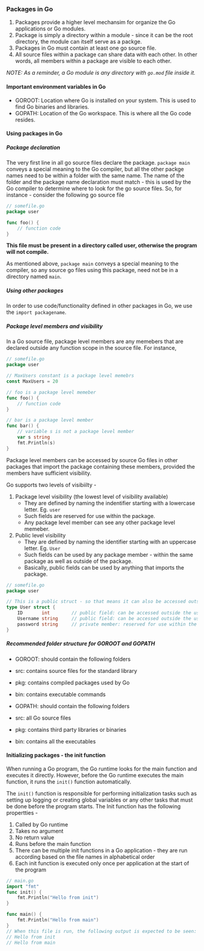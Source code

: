 ### Packages in Go
 1. Packages provide a higher level mechansim for organize the Go applications or Go modules. 
 2. Package is simply a directory within a module - since it can be the root directory, the module can itself serve as a packge. 
 3. Packages in Go must contain at least one go source file.
 4. All source files within a package can share data with each other. In other words, all members within a package are visible to each other.

*NOTE: As a reminder, a Go module is any directory with `go.mod` file inside it.*

#### Important environment variables in Go
 - GOROOT: Location where Go is installed on your system. This is used to find Go binaries and libraries.
 - GOPATH: Location of the Go workspace. This is where all the Go code resides.

#### Using packages in Go

##### Package declaration
The very first line in all go source files declare the package. `package main` conveys a special meaning to the Go compiler, but all the other packge names need to be within a folder with the same name. The name of the folder and the package name declaration must match - this is used by the Go compiler to determine where to look for the go source files.
So, for instance - consider the following go source file
```go
// somefile.go
package user

func foo() {
    // function code
}
```
**This file must be present in a directory called user, otherwise the program will not compile.**

As mentioned above, `package main` conveys a special meaning to the compiler, so any source go files using this package, need not be in a directory named `main`. 


##### Using other packages
In order to use code/functionality defined in other packages in Go, we use the `import packagename`.

##### Package level members and visibility

In a Go source file, package level members are any  memebers that are declared outside any function scope in the source file. For instance,

```go
// somefile.go
package user

// MaxUsers constant is a package level memebrs
const MaxUsers = 20

// foo is a package level memeber
func foo() {
    // function code
}

// bar is a package level member
func bar() {
    // variable s is not a package level member
    var s string
    fmt.Println(s)
}
``` 

Package level members can be accessed by source Go files in other packages that import the package containing these members, provided the members have sufficient visibility.

Go supports two levels of visibiilty - 
1. Package level visibility (the lowest level of visibility available)
    - They are defined by naming the indentifier starting with a lowercase letter. Eg. `user`
    - Such fields are reserved for use within the package.
    - Any package level member can see any other package level memeber.    
2. Public level visibility
    - They are defined by naming the identifier starting with an uppercase letter. Eg. `User`
    - Such fields can be used by any package member - within the same package as well as outside of the package.
    - Basically, public fields can be used by anything that imports the package.

```go
// somefile.go
package user

// This is a public struct - so that means it can also be accessed outside user package
type User struct {
    ID       int        // public field: can be accessed outside the user package
    Username string     // public field: can be accessed outside the user package
    password string     // private member: reserved for use within the user package
}
```

##### Recommended folder structure for GOROOT and GOPATH
 - GOROOT: should contain the following folders
  - src: contains source files for the standard library
  - pkg: contains compiled packages used by Go
  - bin: contains executable commands

- GOPATH: should contain the following folders
 - src: all Go source files
 - pkg: contains third party libraries or binaries
 - bin: contains all the executables

#### Initializing packages - the init function
When running a Go program, the Go runtime looks for the main function and executes it directly. However, before the Go runtime executes the main function, it runs the `init()` function automatically.

The `init()` function is responsible for performing initialization tasks such as setting up logging or creating global variables or any other tasks that must be done before the program starts. The Init function has the following propertties - 
1. Called by Go runtime
2. Takes no argument
3. No return value
4. Runs before the main function
5. There can be multiple init functions in a Go application - they are run according based on the file names in alphabetical order
6. Each init function is executed only once per application at the start of the program

```go
// main.go
import "fmt"
func init() {
    fmt.Println("Hello from init")
}

func main() {
    fmt.Println("Hello from main")
}
// When this file is run, the following output is expected to be seen:
// Hello from init
// Hello from main
```
